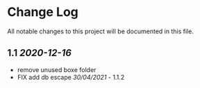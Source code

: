 # Change Log
All notable changes to this project will be documented in this file.

## 1.1 *2020-12-16*

- remove unused boxe folder  
- FIX add db escape *30/04/2021* - 1.1.2

